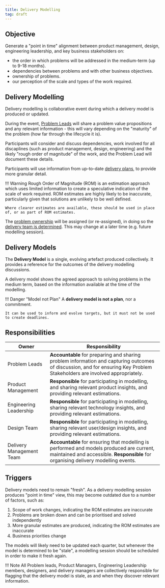 ```yaml
---
title: Delivery Modelling
tag: draft
---
```


## Objective

Generate a "point in time" alignment between product management, design, engineering leadership, and key business stakeholders on:

  - the order in which problems will be addressed in the medium-term (up to 9-18 months). 
  - dependencies between problems and with other business objectives.
  - ownership of problems.
  - our perception of the scale and types of the work required.

## Delivery Modelling

Delivery modelling is collaborative event during which a delivery model is produced or updated.

During the event, [Problem Leads](/ways-of-working/governance/Problem-Ownership/#problem-lead) will share a problem value propositions and any relevant information - this will vary depending on the "maturity" of the problem (how far through the lifecycle it is).

Participants will consider and discuss dependencies, work involved for all discaplines (such as product management, design, engineering) and the likely "rough order of magnitude" of the work, and the Problem Lead will document these details.

Participants will use information from up-to-date [delivery plans](../Delivery-Planning/), to provide more granular detail.

!!! Warning
    Rough Order of Magnitude (ROM) is an estimation approach which uses limited information to create a speculative indication of the scale of work required. ROM estimates are highly likely to be inaccurate, particularly given that solutions are unlikely to be well defined.

    Where clearer estimates are available, these should be used in place of, or as part of ROM estimates.

The [problem ownership](/ways-of-working/governance/Problem-Ownership) will be assigned (or re-assigned), in doing so the [delivery team is determined](/ways-of-working/governance/Problem-Ownership/#delivery-team). This may change at a later time (e.g. future modelling session).

## Delivery Models

The **Delivery Model** is a single, evolving artefact produced collectively. It provides a reference for the outcomes of the delivery modelling discussions.

A delivery model shows the agreed approach to solving problems in the medium term, based on the information available at the time of the modelling.

!!! Danger "Model not Plan"
    A **delivery model is not a plan**, nor a commitment. 
    
    It can be used to inform and evolve targets, but it must not be used to create deadlines.

## Responsibilities

| Owner                     | Responsibility |
|---|---|
| Problem Leads             | **Accountable** for preparing and sharing problem information and capturing outcomes of discussion, and for ensuring Key Problem Stakeholders are involved appropriately.
| Product Management        | **Responsible** for participating in modelling, and sharing relevant product insights, and providing relevant estimations. |
| Engineering Leadership    | **Responsible** for participating in modelling, sharing relevant technology insights, and providing relevant estimations. |
| Design Team               | **Responsible** for participating in modelling, sharing relevant user/design insights, and providing relevant estimations. |
| Delivery Management Team  | **Accountable** for ensuring that modelling is performed and models produced are current, maintained and accessible. **Responsible** for organising delivery modelling events. |

## Triggers

Delivery models need to remain "fresh". As a delivery modelling session produces "point in time" view, this may become outdated due to a number of factors, such as:

1. Scope of work changes, indicating the ROM estimates are inaccurate
2. Problems are broken down and can be prioritised and solved independently
3. More granular estimates are produced, indicating the ROM estimates are inaccurate
4. Business priorities change

The models will likely need to be updated each quarter, but whenever the model is determined to be "stale", a modelling session should be scheduled in order to make it fresh again.

!!! Note
    All Problem leads, Product Managers, Engineering Leadership members, designers, and delivery managers are collectively responsible for flagging that the delivery model is stale, as and when they discover relevant information.
